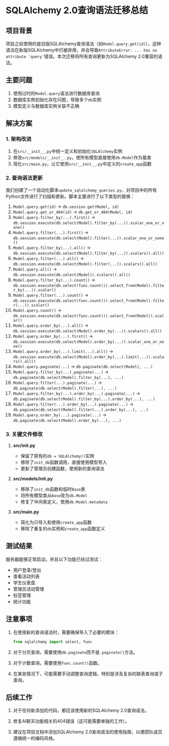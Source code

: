 # SQLAlchemy 2.0查询语法迁移总结

## 项目背景

项目之前使用的是旧版SQLAlchemy查询语法（如`Model.query.get(id)`），这种语法在新版SQLAlchemy中已被弃用，并会导致`AttributeError: ... has no attribute 'query'`错误。本次迁移将所有查询更新为SQLAlchemy 2.0兼容的语法。

## 主要问题

1. 使用过时的`Model.query`语法进行数据库查询
2. 数据库实例初始化存在问题，导致多个`db`实例
3. 模型定义与数据库实例关联不正确

## 解决方案

### 1. 架构改进

1. 在`src/__init__.py`中统一定义和初始化`SQLAlchemy`实例
2. 修改`src/models/__init__.py`，使所有模型直接使用`db.Model`作为基类
3. 简化`src/main.py`，让它使用`src/__init__.py`中定义的`create_app`函数

### 2. 查询语法更新

我们创建了一个自动化脚本`update_sqlalchemy_queries.py`，对项目中的所有Python文件进行了扫描和更新。脚本主要进行了以下类型的替换：

1. `Model.query.get(id)` → `db.session.get(Model, id)`
2. `Model.query.get_or_404(id)` → `db.get_or_404(Model, id)`
3. `Model.query.filter_by(...).first()` → `db.session.execute(db.select(Model).filter_by(...)).scalar_one_or_none()`
4. `Model.query.filter(...).first()` → `db.session.execute(db.select(Model).filter(...)).scalar_one_or_none()`
5. `Model.query.filter_by(...).all()` → `db.session.execute(db.select(Model).filter_by(...)).scalars().all()`
6. `Model.query.filter(...).all()` → `db.session.execute(db.select(Model).filter(...)).scalars().all()`
7. `Model.query.all()` → `db.session.execute(db.select(Model)).scalars().all()`
8. `Model.query.filter_by(...).count()` → `db.session.execute(db.select(func.count()).select_from(Model).filter_by(...)).scalar()`
9. `Model.query.filter(...).count()` → `db.session.execute(db.select(func.count()).select_from(Model).filter(...)).scalar()`
10. `Model.query.count()` → `db.session.execute(db.select(func.count()).select_from(Model)).scalar()`
11. `Model.query.order_by(...).all()` → `db.session.execute(db.select(Model).order_by(...)).scalars().all()`
12. `Model.query.order_by(...).first()` → `db.session.execute(db.select(Model).order_by(...)).scalar_one_or_none()`
13. `Model.query.order_by(...).limit(...).all()` → `db.session.execute(db.select(Model).order_by(...).limit(...)).scalars().all()`
14. `Model.query.paginate(...)` → `db.paginate(db.select(Model), ...)`
15. `Model.query.filter_by(...).paginate(...)` → `db.paginate(db.select(Model).filter_by(...), ...)`
16. `Model.query.filter(...).paginate(...)` → `db.paginate(db.select(Model).filter(...), ...)`
17. `Model.query.filter_by(...).order_by(...).paginate(...)` → `db.paginate(db.select(Model).filter_by(...).order_by(...), ...)`
18. `Model.query.filter(...).order_by(...).paginate(...)` → `db.paginate(db.select(Model).filter(...).order_by(...), ...)`
19. `Model.query.order_by(...).paginate(...)` → `db.paginate(db.select(Model).order_by(...), ...)`

### 3. 关键文件修改

1. **src/__init__.py**
   - 保留了原有的`db = SQLAlchemy()`实例
   - 移除了`init_db`函数调用，直接使用模型导入
   - 更新了管理员创建函数，使用新的查询语法

2. **src/models/__init__.py**
   - 移除了`init_db`函数和临时`Base`类
   - 将所有模型类从`Base`改为`db.Model`
   - 修复了中间表定义，使用`db.Model.metadata`

3. **src/main.py**
   - 简化为只导入和使用`create_app`函数
   - 移除了重复的`db`实例和`create_app`函数定义

## 测试结果

服务器能够正常启动，并且以下功能已经过测试：
- 用户登录/登出
- 查看活动列表
- 学生仪表盘
- 管理员活动管理
- 标签管理
- 统计功能

## 注意事项

1. 在使用新的查询语法时，需要确保导入了必要的模块：
   ```python
   from sqlalchemy import select, func
   ```

2. 对于分页查询，需要使用`db.paginate`而不是`.paginate()`方法。

3. 对于计数查询，需要使用`func.count()`函数。

4. 在某些情况下，可能需要手动调整查询逻辑，特别是涉及复杂的联表查询或子查询。

## 后续工作

1. 对于任何新添加的代码，都应该使用新的SQLAlchemy 2.0查询语法。

2. 修复AI聊天功能相关的404错误（这可能需要单独的工作）。

3. 建议在项目文档中添加SQLAlchemy 2.0查询语法的使用指南，以便团队成员遵循统一的编码风格。 